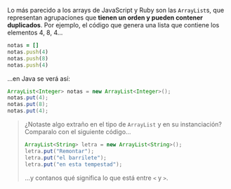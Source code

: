 Lo más parecido a los arrays de JavaScript y Ruby son las `ArrayList`s, que representan agrupaciones que **tienen un orden y pueden contener duplicados**. Por ejemplo, el código que genera una lista que contiene los elementos 4, 8, 4... 

```ruby
notas = []
notas.push(4)
notas.push(8)
notas.push(4)
```

...en Java se verá así:

```java
ArrayList<Integer> notas = new ArrayList<Integer>();
notas.put(4);
notas.put(8);
notas.put(4);
```

> ¿Notaste algo extraño en el tipo de `ArrayList` y en su instanciación? Comparalo con el siguiente código...
> 
> ```java
> ArrayList<String> letra = new ArrayList<String>();
> letra.put("Remontar");
> letra.put("el barrilete");
> letra.put("en esta tempestad");
> ```
>
> ...y contanos qué significa lo que está entre `<` y `>`. 

